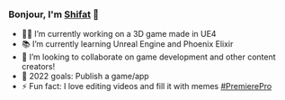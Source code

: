 ### Bonjour, I'm [Shifat](https://shifatkhan.github.io) 👋

- 👷‍♂️ I’m currently working on a 3D game made in UE4
- 📚 I’m currently learning Unreal Engine and Phoenix Elixir
- 👯 I’m looking to collaborate on game development and other content creators!
- 🥅 2022 goals: Publish a game/app
- ⚡ Fun fact: I love editing videos and fill it with memes [#PremierePro](https://www.youtube.com/channel/UCK1IfKyIYjwezyMnnTZ2Bew)
